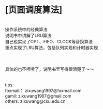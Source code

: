 [页面调度算法]    
======
<br>
  操作系统中的经典算法<br>
  说明书中讲解了LRU算法<br>
  自己也实现了OPT、FIFO、CLOCK等替换算法<br>
  重点实现了LRU算法，包括队列实现和计时器实现<br>
<br>
<br>
<br>
  具体的也不啰嗦了，说明书里写得很清楚了～～<br>
<br>
<br>
tips:<br>
foxmail：  zixuwang1997@foxmail.com<br>
gamil:     zixuwang1997@gmail.com<br>
others:    zixuwang@csu.edu.cn<br>
